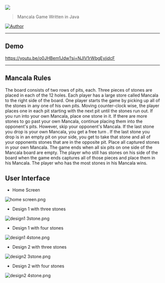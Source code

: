 ![](https://images.zenhubusercontent.com/5cbb7020d74bd07972cffbbf/a8793f48-7178-4eb5-ad43-fe49b1f3046a)


> Mancala Game Written in Java
<p>
<a href="https://github.com/stevenmngo"><img alt="Author" src="https://img.shields.io/badge/author-Stevenmngo-red.svg?style=flat-square"/></a>
</p>


------------------------------
## Demo
https://youtu.be/o0JHBem1Jdw?si=NJlV1rWbgEyjidcF

------------------------------
## Mancala Rules

The board consists of two rows of pits, each. Three pieces of stones are placed in each of the 12 holes. Each player has a large store called Mancala to the right side of the board. One player starts the game by picking up all of the stones in any one of his own pits. Moving counter-clock wise, the player places one in each pit starting with the next pit until the stones run out. If you run into your own Mancala, place one stone in it. If there are more stones to go past your own Mancala, continue placing them into the opponent's pits. However, skip your opponent's Mancala. If the last stone you drop is your own Mancala, you get a free turn . If the last stone you drop is in an empty pit on your side, you get to take that stone and all of your opponents stones that are in the opposite pit. Place all captured stones in your own Mancala. The game ends when all six pits on one side of the Mancala board are empty. The player who still has stones on his side of the board when the game ends captures all of those pieces and place them in his Mancala. The player who has the most stones in his Mancala wins.


## User Interface
* Home Screen

![home screen.png](https://images.zenhubusercontent.com/5cbb7020d74bd07972cffbbf/95426751-92af-4884-b08f-9f2a1ae5d874)

* Design 1 with three stones

![design1 3stone.png](https://images.zenhubusercontent.com/5cbb7020d74bd07972cffbbf/2d6637c2-3973-4e30-8495-cd87f56fb18d)

* Design 1 with four stones

![design1 4stone.png](https://images.zenhubusercontent.com/5cbb7020d74bd07972cffbbf/4ce3eb98-e758-4e3e-ba6c-6d47848f0ecd)

* Design 2 with three stones

![design2 3stone.png](https://images.zenhubusercontent.com/5cbb7020d74bd07972cffbbf/a3094bde-e116-4c86-b081-fbdcff0ef1d4)

* Design 2 with four stones

![design2 4stone.png](https://images.zenhubusercontent.com/5cbb7020d74bd07972cffbbf/e3a856eb-f068-40c5-a53d-69a07cf16b1c)


